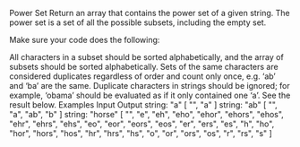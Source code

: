 Power Set
Return an array that contains the power set of a given string. The power set is a set of all the possible subsets, including the empty set.

Make sure your code does the following:

All characters in a subset should be sorted alphabetically, and the array of subsets should be sorted alphabetically.
Sets of the same characters are considered duplicates regardless of order and count only once, e.g. ‘ab’ and ‘ba’ are the same.
Duplicate characters in strings should be ignored; for example, ‘obama’ should be evaluated as if it only contained one ‘a’. See the result below.
Examples
Input	Output
string:
"a"	[ "", "a" ]
string:
"ab"	[ "", "a", "ab", "b" ]
string:
"horse"	[ "", "e", "eh", "eho", "ehor", "ehors", "ehos", "ehr", "ehrs", "ehs", "eo", "eor", "eors", "eos", "er", "ers", "es", "h", "ho", "hor", "hors", "hos", "hr", "hrs", "hs", "o", "or", "ors", "os", "r", "rs", "s" ]

